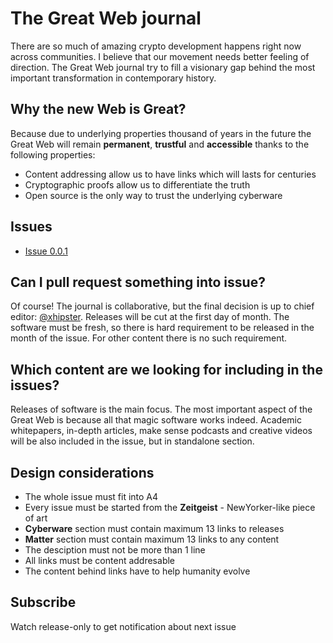 # The Great Web journal

There are so much of amazing crypto development happens right now across communities. I believe that our movement needs better feeling of direction. The Great Web journal try to fill a visionary gap behind the most important transformation in contemporary history.

## Why the new Web is Great?

Because due to underlying properties thousand of years in the future the Great Web will remain **permanent**, **trustful** and **accessible** thanks to the following properties:
- Content addressing allow us to have links which will lasts for centuries
- Cryptographic proofs allow us to differentiate the truth
- Open source is the only way to trust the underlying cyberware

## Issues
- [Issue 0.0.1](/issue-0.0.1.md)

## Can I pull request something into issue?

Of course! The journal is collaborative, but the final decision is up to chief editor: [@xhipster](https://github.com/xhipster). Releases will be cut at the first day of month. The software must be fresh, so there is hard requirement to be released in the month of the issue. For other content there is no such requirement.

## Which content are we looking for including in the issues?

Releases of software is the main focus. The most important aspect of the Great Web is because all that magic software works indeed. Academic whitepapers, in-depth articles, make sense podcasts and creative videos will be also included in the issue, but in standalone section.

## Design considerations

- The whole issue must fit into A4
- Every issue must be started from the **Zeitgeist** - NewYorker-like piece of art
- **Cyberware** section must contain maximum 13 links to releases
- **Matter** section must contain maximum 13 links to any content
- The desciption must not be more than 1 line
- All links must be content addresable
- The content behind links have to help humanity evolve

## Subscribe

Watch release-only to get notification about next issue

